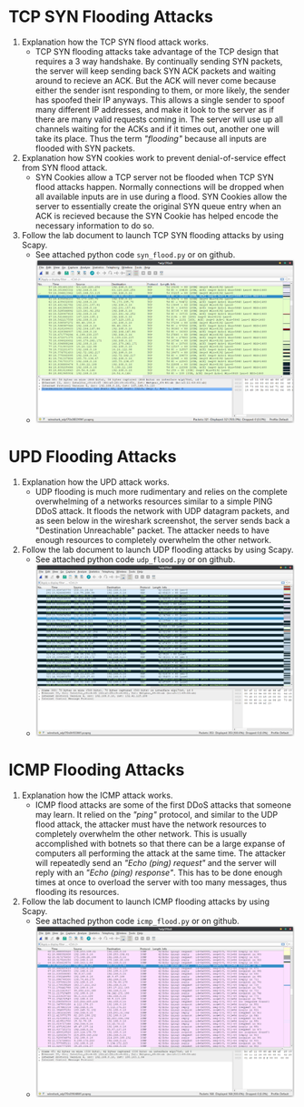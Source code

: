 # TCP SYN Flooding Attacks
1. Explanation how the TCP SYN flood attack works.
    - TCP SYN flooding attacks take advantage of the TCP design that requires a 3 way handshake. By continually sending SYN packets, the server will keep sending back SYN ACK packets and waiting around to recieve an ACK. But the ACK will never come because either the sender isnt responding to them, or more likely, the sender has spoofed their IP anyways. This allows a single sender to spoof many different IP addresses, and make it look to the server as if there are many valid requests coming in. The server will use up all channels waiting for the ACKs and if it times out, another one will take its place. Thus the term *"flooding"* because all inputs are flooded with SYN packets.
2. Explanation how SYN cookies work to prevent denial-of-service effect from SYN flood attack.
    - SYN Cookies allow a TCP server not be flooded when TCP SYN flood attacks happen. Normally connections will be dropped when all available inputs are in use during a flood. SYN Cookies allow the server to essentially create the original SYN queue entry when an ACK is recieved because the SYN Cookie has helped encode the necessary information to do so.
3. Follow the lab document to launch TCP SYN flooding attacks by using Scapy.
    - See attached python code `syn_flood.py` or on github.
    - ![TCP SYN FLOOD](SYN_FLOOD.png)

# UPD Flooding Attacks
1. Explanation how the UPD attack works.
    - UDP flooding is much more rudimentary and relies on the complete overwhelming of a networks resources similar to a simple PING DDoS attack. It floods the network with UDP datagram packets, and as seen below in the wireshark screenshot, the server sends back a "Destination Unreachable" packet. The attacker needs to have enough resources to completely overwhelm the other network.
2. Follow the lab document to launch UDP flooding attacks by using Scapy.
    - See attached python code `udp_flood.py` or on github.
    - ![UDP FLOOD](UDP_FLOOD.png)

# ICMP Flooding Attacks
1. Explanation how the ICMP attack works.
    - ICMP flood attacks are some of the first DDoS attacks that someone may learn. It relied on the *"ping"* protocol, and similar to the UDP flood attack, the attacker must have the network resources to completely overwhelm the other network. This is usually accomplished with botnets so that there can be a large expanse of computers all performing the attack at the same time. The attacker will repeatedly send an *"Echo (ping) request"* and the server will reply with an *"Echo (ping) response"*. This has to be done enough times at once to overload the server with too many messages, thus flooding its resources.
2. Follow the lab document to launch ICMP flooding attacks by using Scapy.
    - See attached python code `icmp_flood.py` or on github.
    - ![ICMP FLOOD](ICMP_FLOOD.png)
